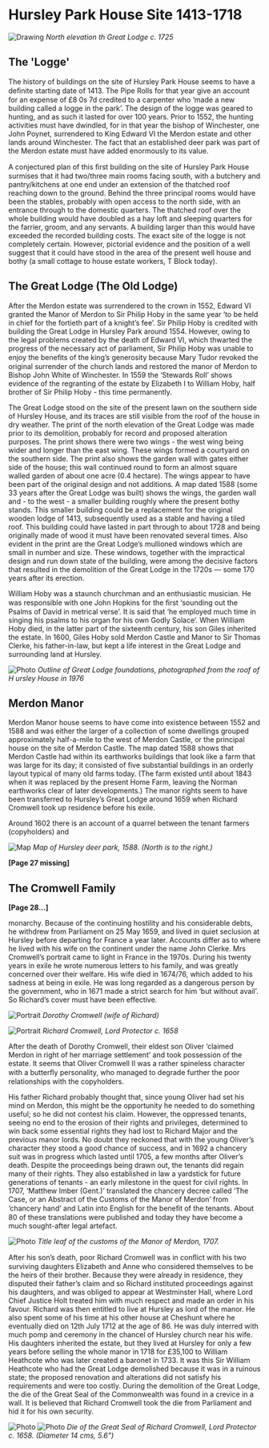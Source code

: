# Hursley Park House Site 1413-1718

![Drawing](great-lodge.jpg)
*North elevation th Great Lodge c. 1725*

## The 'Logge'
 
The history of buildings on the site of Hursley
Park House seems to have a deﬁnite starting
date of 1413. The Pipe Rolls for that year give
an account for an expense of £8 0s 7d credited
to a carpenter who ‘made a new building
called a logge in the park’. The design of the
logge was geared to hunting, and as such it
lasted for over 100 years. Prior to 1552, the
hunting activities must have dwindled, for in
that year the bishop of Winchester, one John
Poynet, surrendered to King Edward VI the
Merdon estate and other lands around
Winchester. The fact that an established deer
park was part of the Merdon estate must
have added enormously to its value.

A conjectured plan of this ﬁrst building on the
site of Hursley Park House surmises that it
had two/three main rooms facing south, with a
butchery and pantry/kitchens at one end
under an extension of the thatched roof
reaching down to the ground. Behind the
three principal rooms would have been the
stables, probably with open access to the
north side, with an entrance through to the
domestic quarters. The thatched roof over the
whole building would have doubled as a hay
loft and sleeping quarters for the farrier,
groom, and any servants. A building larger
than this would have exceeded the recorded
building costs. The exact site of the logge is
not completely certain. However, pictorial
evidence and the position of a well suggest
that it could have stood in the area of the
present well house and bothy (a small cottage
to house estate workers, T Block today).


## The Great Lodge (The Old Lodge)

After the Merdon estate was surrendered to
the crown in 1552, Edward VI granted the
Manor of Merdon to Sir Philip Hoby in the
same year ‘to be held in chief for the fortieth
part of a knight’s fee’. Sir Philip Hoby is
credited with building the Great Lodge in
Hursley Park around 1554. However, owing to
the legal problems created by the death of
Edward VI, which thwarted the progress of
the necessary act of parliament, Sir Philip
Hoby was unable to enjoy the beneﬁts of the
king’s generosity because Mary Tudor revoked
the original surrender of the church lands and
restored the manor of Merdon to Bishop John
White of Winchester. In 1559 the ‘Stewards
Roll’ shows evidence of the regranting of the
estate by Elizabeth I to William Hoby, half
brother of Sir Philip Hoby - this time
permanently.

The Great Lodge stood on the site of the
present lawn on the southern side of Hursley
House, and its traces are still visible from the
roof of the house in dry weather. The print of
the north elevation of the Great Lodge was
made prior to its demolition, probably for
record and proposed alteration purposes. The
print shows there were two wings - the west
wing being wider and longer than the east
wing. These wings formed a courtyard on the
southern side. The print also shows the
garden wall with gates either side of the
house; this wall continued round to form an
almost square walled garden of about one acre
(0.4 hectare). The wings appear to have been
part of the original design and not additions.
A map dated 1588 (some 33 years after the
Great Lodge was built) shows the wings, the
garden wall and - to the west - a smaller
building roughly where the present bothy
stands. This smaller building could be a
replacement for the original wooden lodge of
1413, subsequently used as a stable and
having a tiled roof. This building could have
lasted in part through to about 1728 and
being originally made of wood it must have
been renovated several times. Also evident in
the print are the Great Lodge’s mullioned
windows which are small in number and size.
These windows, together with the impractical
design and run down state of the building,
were among the decisive factors that resulted
in the demolition of the Great Lodge in the
1720s — some 170 years after its erection.

William Hoby was a staunch churchman and
an enthusiastic musician. He was responsible
with one John Hopkins for the ﬁrst ‘sounding
out the Psalms of David in metrical verse’. It
is said that ‘he employed much time in singing
his psalms to his organ for his own Godly
Solace’. When William Hoby died, in the latter
part of the sixteenth century, his son Giles
inherited the estate. In 1600, Giles Hoby sold
Merdon Castle and Manor to Sir Thomas
Clerke, his father-in-law, but kept a life
interest in the Great Lodge and surrounding
land at Hursley.


![Photo](great-lodge-outline.jpg)
*Outline of Great Lodge foundations, photographed from the roof of H ursley House in 1976*

 
## Merdon Manor

Merdon Manor house seems to have come into
existence between 1552 and 1588 and was
either the larger of a collection of some
dwellings grouped approximately half-a-mile
to the west of Merdon Castle, or the principal
house on the site of Merdon Castle. The map
dated 1588 shows that Merdon Castle had
within its earthworks buildings that look like
a farm that was large for its day; it consisted
of five substantial buildings in an orderly
layout typical of many old farms today. (The
farm existed until about 1843 when it was
replaced by the present Home Farm, leaving
the Norman earthworks clear of later
developments.) The manor rights seem to
have been transferred to Hursley’s Great
Lodge around 1659 when Richard Cromwell
took up residence before his exile.

Around 1602 there is an account of a quarrel
between the tenant farmers (copyholders) and


![Map](hursley-deer-park-map.jpg)
*Map of Hursley deer park, 1588. (North is to the right.)*


**[Page 27 missing]**


## The Cromwell Family

**[Page 28...]**




monarchy. Because of the continuing hostility
and his considerable debts, he withdrew from
Parliament on 25 May 1659, and lived in
quiet seclusion at Hursley before departing for
France a year later. Accounts differ as to
where he lived with his wife on the continent
under the name John Clerke. Mrs Cromwell’s
portrait came to light in France in the 1970s.
During his twenty years in exile he wrote
numerous letters to his family, and was
greatly concerned over their welfare. His wife
died in 1674/76, which added to his sadness at
being in exile. He was long regarded as a
dangerous person by the government, who in
1671 made a strict search for him ‘but without
avail’. So Richard’s cover must have been
effective.


![Portrait](dorothy-cromwell.jpg)
*Dorothy Cromwell (wife of Richard)*


![Portrait](richard-cromwell.jpg)
*Richard Cromwell, Lord Protector c. 1658*


After the death of Dorothy Cromwell, their
eldest son Oliver ‘claimed Merdon in right of
her marriage settlement’ and took possession of
the estate. It seems that Oliver Cromwell II
was a rather spineless character with a
butterﬂy personality, who managed to degrade
further the poor relationships with the
copyholders.

His father Richard probably thought that,
since young Oliver had set his mind on
Merdon, this might be the opportunity he
needed to do something useful; so he did not
contest his claim. However, the oppressed
tenants, seeing no end to the erosion of their
rights and privileges, determined to win back
some essential rights they had lost to Richard
Major and the previous manor lords. No
doubt they reckoned that with the young
Oliver’s character they stood a good chance of
success, and in 1692 a chancery suit was in
progress which lasted until 1705, a few
months after Oliver’s death. Despite the
proceedings being drawn out, the tenants did
regain many of their rights. They also
established in law a yardstick for future
generations of tenants - an early milestone in
the quest for civil rights. In 1707, ‘Matthew
Imber (Gent.)’ translated the chancery decree
called ‘The Case, or an Abstract of the
Customs of the Manor of Merdon’ from
‘chancery hand’ and Latin into English for the
beneﬁt of the tenants. About 80 of these
translations were published and today they
have become a much sought-after legal
artefact.


![Photo](manor-of-merdon-customs-title-leaf.jpg)
*Title leaf of the customs of the Manor of
Merdon, 1707.*

After his son’s death, poor Richard Cromwell
was in conﬂict with his two surviving
daughters Elizabeth and Anne who considered
themselves to be the heirs of their brother.
Because they were already in residence, they
disputed their father’s claim and so Richard
instituted proceedings against his daughters,
and was obliged to appear at Westminster
Hall, where Lord Chief Justice Holt treated
him with much respect and made an order in
his favour. Richard was then entitled to live at
Hursley as lord of the manor. He also spent
some of his time at his other house at
Cheshunt where he eventually died on 12th
July 1712 at the age of 86. He was duly
interred with much pomp and ceremony in
the chancel of Hursley church near his wife.
His daughters inherited the estate, but they
lived at Hursley for only a few years before
selling the whole manor in 1718 for £35,100
to William Heathcote who was later created a
baronet in 1733. It was this Sir William
Heathcote who had the Great Lodge
demolished because it was in a ruinous state;
the proposed renovation and alterations did
not satisfy his requirements and were too
costly. During the demolition of the Great
Lodge, the die of the Great Seal of the
Commonwealth was found in a crevice in a
wall. It is believed that Richard Cromwell
took the die from Parliament and hid it for his
own security.


![Photo](great-seal.jpg)
![Photo](great-seal-reverse.jpg)
*Die of the Great Seal of Richard Cromwell,
Lord Protector c. 1658. (Diameter 14 cms, 5.6”)*
